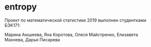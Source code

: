# entropy

Проект по математической статистике 2019 выполнен студентками БЭК171: 

Марина Аюшеева, Яна Коротова, Олеся Майстренко, Елизавета Махнева, Дарья Писарева

